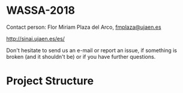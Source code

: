 # WASSA-2018

Contact person: Flor Miriam Plaza del Arco, fmplaza@ujaen.es

http://sinai.ujaen.es/es/

Don't hesitate to send us an e-mail or report an issue, if something is broken (and it shouldn't be) or if you have further questions.

# Project Structure

